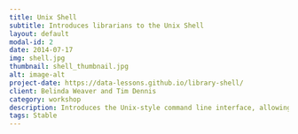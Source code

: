 ```yaml
---
title: Unix Shell
subtitle: Introduces librarians to the Unix Shell
layout: default
modal-id: 2
date: 2014-07-17
img: shell.jpg
thumbnail: shell_thumbnail.jpg
alt: image-alt
project-date: https://data-lessons.github.io/library-shell/
client: Belinda Weaver and Tim Dennis
category: workshop
description: Introduces the Unix-style command line interface, allowing you to efficiently work with directories and files, and find and manipulate data.
tags: Stable
---
```

